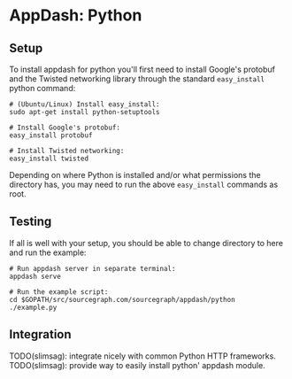 # AppDash: Python

## Setup

To install appdash for python you'll first need to install Google's protobuf and the Twisted networking library through the standard `easy_install` python command:

```
# (Ubuntu/Linux) Install easy_install:
sudo apt-get install python-setuptools

# Install Google's protobuf:
easy_install protobuf

# Install Twisted networking:
easy_install twisted
```

Depending on where Python is installed and/or what permissions the directory has, you may need to run the above `easy_install` commands as root.

## Testing

If all is well with your setup, you should be able to change directory to here and run the example:

```
# Run appdash server in separate terminal:
appdash serve

# Run the example script:
cd $GOPATH/src/sourcegraph.com/sourcegraph/appdash/python
./example.py
```

## Integration

TODO(slimsag): integrate nicely with common Python HTTP frameworks.
TODO(slimsag): provide way to easily install python' appdash module.

